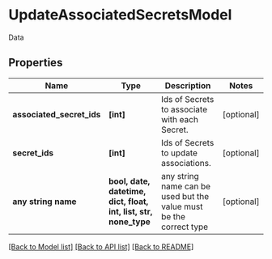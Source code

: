 # UpdateAssociatedSecretsModel

Data

## Properties
Name | Type | Description | Notes
------------ | ------------- | ------------- | -------------
**associated_secret_ids** | **[int]** | Ids of Secrets to associate with each Secret. | [optional] 
**secret_ids** | **[int]** | Ids of Secrets to update associations. | [optional] 
**any string name** | **bool, date, datetime, dict, float, int, list, str, none_type** | any string name can be used but the value must be the correct type | [optional]

[[Back to Model list]](../README.md#documentation-for-models) [[Back to API list]](../README.md#documentation-for-api-endpoints) [[Back to README]](../README.md)


